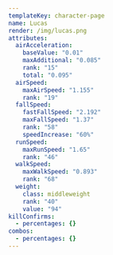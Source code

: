 ```yaml
---
templateKey: character-page
name: Lucas
render: /img/lucas.png
attributes:
  airAcceleration:
    baseValue: "0.01"
    maxAdditional: "0.085"
    rank: "15"
    total: "0.095"
  airSpeed:
    maxAirSpeed: "1.155"
    rank: "19"
  fallSpeed:
    fastFallSpeed: "2.192"
    maxFallSpeed: "1.37"
    rank: "58"
    speedIncrease: "60%"
  runSpeed:
    maxRunSpeed: "1.65"
    rank: "46"
  walkSpeed:
    maxWalkSpeed: "0.893"
    rank: "68"
  weight:
    class: middleweight
    rank: "40"
    value: "94"
killConfirms:
  - percentages: {}
combos:
  - percentages: {}
---
```

